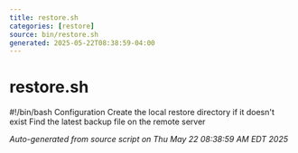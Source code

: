```yaml
---
title: restore.sh
categories: [restore]
source: bin/restore.sh
generated: 2025-05-22T08:38:59-04:00
---
```


# restore.sh

#!/bin/bash
Configuration
Create the local restore directory if it doesn't exist
Find the latest backup file on the remote server

_Auto-generated from source script on Thu May 22 08:38:59 AM EDT 2025_
